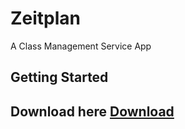 # Zeitplan

A Class Management Service App

## Getting Started

## Download here  <a href="https://github.com/reverope/Zeitplan/raw/master/Zeitplan1.0.apk">Download</a> 
